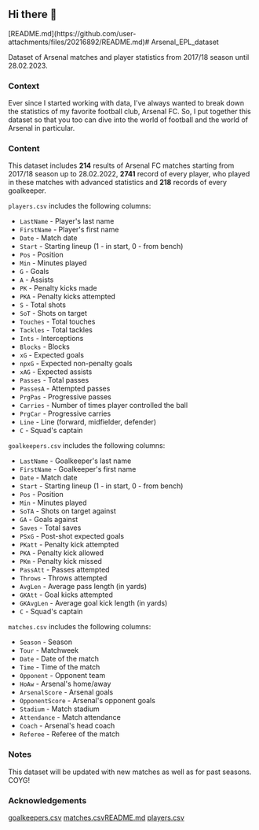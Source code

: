 ## Hi there 👋
<!--
**Devante-Caprice/Sport Analyst is a ✨ _special_ ✨ repository because its `README.md` (this file) appears on your GitHub profile.
I am a Computing graduate with a passion in Data Analysis surrounding the area of AI and Machine Learning. Having had the opportunity to work in retail for 6 years from 2010-2016, I have been able to develop a range of skills including the ability to work collaboratively with others, communicating a diverse range of people effectively as well as individually, and demonstrating the ability to problem solve and work in a systematic approach.
Here are some ideas to get you started:

- 🔭 I’m currently working on a government funded course. As I am currently enrolled on a 8 week intensive Digital Skills Bootcamp in Data with Just IT training. Looking to consolidate my skills further to become a qualified Data Analyst. Working on serval projects to develop my online GitHub portfolio.
- 🌱 I’m currently learning all things associated with data. This includes Data, Big Data, Data Structure, Data Architectures and Governance. 
-Data Analysis using MS Excel
- Introduction to Data Visualisation using MS Excel, Tableau and Power BI
- Data Analytics- Power BI
- Introduction to Database- Access and SQL Assignment
- Azure Fundamentals- Module 1- core data concepts- Software SAAS, Cloud
- Azure Fundamentals- Module 2- relational data in Azure (DB)
- Azure Fundamentals- Module 3- Non-relational data in Azure (DB)
- Azure Fundamentals- Module 4- Fundamentals of data analytics
- Data Analysis via Python programming- Utilising Pandas, Matplotlib and Seaborn
- 👯 I’m looking to collaborate on any project
- 🤔 I’m looking for help with landing a job in Data Analyst that uses Excel or Tableau to analyse data.
- 💬 Ask me about ...I am a massive Arsenal supporter hoping to land a Data Analyst role that uses Tableau or Excel to display data also I am 29 years old.
- 📫 How to reach me: through email or 
- 😄 Pronouns: ...He/him
- ⚡ I am a novel reader (currently reading Of Mice and Men by John Steinbeck), also a keen enthusiast of fitness (looking to join Taekwondo class when given time off from work).
-->[README.md](https://github.com/user-attachments/files/20216892/README.md)# Arsenal_EPL_dataset

Dataset of Arsenal matches and player statistics from 2017/18 season until 28.02.2023.

### Context

Ever since I started working with data, I've always wanted to break down the statistics of my favorite football club, Arsenal FC. So, I put together this dataset so that you too can dive into the world of football and the world of Arsenal in particular.

### Content

This dataset includes **214** results of Arsenal FC matches starting from 2017/18 season up to 28.02.2022, **2741** record of every player, who played in these matches with advanced statistics and **218** records of every goalkeeper.

`players.csv` includes the following columns:

-   `LastName` - Player's last name
-   `FirstName` - Player's first name
-   `Date` - Match date
-   `Start` - Starting lineup (1 - in start, 0 - from bench)
-   `Pos` - Position
-   `Min` - Minutes played
-   `G` - Goals
-   `A` - Assists
-   `PK` - Penalty kicks made
-   `PKA` - Penalty kicks attempted
-   `S` - Total shots
-   `SoT` - Shots on target
-   `Touches` - Total touches
-   `Tackles` - Total tackles
-   `Ints` - Interceptions
-   `Blocks` - Blocks
-   `xG` - Expected goals
-   `npxG` - Expected non-penalty goals
-   `xAG` - Expected assists
-   `Passes` - Total passes
-   `PassesA` - Attempted passes
-   `PrgPas` - Progressive passes
-   `Carries` - Number of times player controlled the ball
-   `PrgCar` - Progressive carries
-   `Line` - Line (forward, midfielder, defender)
-   `C` - Squad's captain

`goalkeepers.csv` includes the following columns:

-   `LastName` - Goalkeeper's last name
-   `FirstName` - Goalkeeper's first name
-   `Date` - Match date
-   `Start` - Starting lineup (1 - in start, 0 - from bench)
-   `Pos` - Position
-   `Min` - Minutes played
-   `SoTA` - Shots on target against
-   `GA` - Goals against
-   `Saves` - Total saves
-   `PSxG` - Post-shot expected goals
-   `PKatt` - Penalty kick attempted
-   `PKA` - Penalty kick allowed
-   `PKm` - Penalty kick missed
-   `PassAtt` - Passes attempted
-   `Throws` - Throws attempted
-   `AvgLen` - Average pass length (in yards)
-   `GKAtt` - Goal kicks attempted
-   `GKAvgLen` - Average goal kick length (in yards)
-   `C` - Squad's captain

`matches.csv` includes the following columns:

-   `Season` - Season
-   `Tour` - Matchweek
-   `Date` - Date of the match
-   `Time` - Time of the match
-   `Opponent` - Opponent team
-   `HoAw` - Arsenal's home/away
-   `ArsenalScore` - Arsenal goals
-   `OpponentScore` - Arsenal's opponent goals
-   `Stadium` - Match stadium
-   `Attendance` - Match attendance
-   `Coach` - Arsenal's head coach
-   `Referee` - Referee of the match

### Notes

This dataset will be updated with new matches as well as for past seasons.
COYG!

### Acknowledgements

[goalkeepers.csv](https://github.com/user-attachments/files/20216840/goalkeepers.csv)
[matches.csv](https://github.com/user-attachments/files/20216841/matches.csv)[README.md](https://github.com/user-attachments/files/20216843/README.md)
[players.csv](https://github.com/user-attachments/files/20216842/players.csv)
